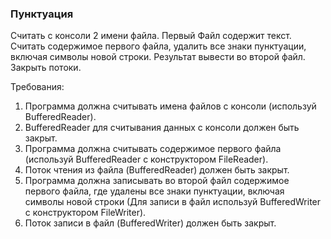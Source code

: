 
### Пунктуация

Считать с консоли 2 имени файла.
Первый Файл содержит текст.
Считать содержимое первого файла, удалить все знаки пунктуации, включая символы новой строки. Результат вывести во второй файл.
Закрыть потоки.


Требования:
1.	Программа должна считывать имена файлов с консоли (используй BufferedReader).
2.	BufferedReader для считывания данных с консоли должен быть закрыт.
3.	Программа должна считывать содержимое первого файла (используй BufferedReader c конструктором FileReader).
4.	Поток чтения из файла (BufferedReader) должен быть закрыт.
5.	Программа должна записывать во второй файл содержимое первого файла, где удалены все знаки пунктуации, включая символы новой строки (Для записи в файл используй BufferedWriter с конструктором FileWriter).
6.	Поток записи в файл (BufferedWriter) должен быть закрыт.


